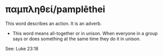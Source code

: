 # παμπληθεί/pamplēthei
This word describes an action. It is an adverb.
* This word means all-together or in unison. When everyone in a group says or does something at the same time they do it in unison.

See: Luke 23:18
